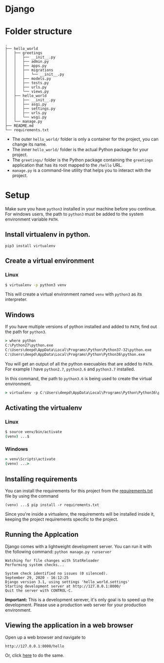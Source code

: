 # Django

# Folder structure
```
.
├── hello_world
│   ├── greetings
│   │   ├── __init__.py
│   │   ├── admin.py
│   │   ├── apps.py
│   │   ├── migrations
│   │   │   └── __init__.py
│   │   ├── models.py
│   │   ├── tests.py
│   │   ├── urls.py
│   │   └── views.py
│   ├── hello_world
│   │   ├── __init__.py
│   │   ├── asgi.py
│   │   ├── settings.py
│   │   ├── urls.py
│   │   └── wsgi.py
│   └── manage.py
├── README.md
└── requirements.txt
```

 * The outer `hello_world/` folder is only a container for the project, you can change its name. 
 * The inner `hello_world/` folder is the actual Python package for your project. 
 * The `greetings/` folder is the Python package containing the `greetings` application that has its root mapped to the `/hello` URL.
 * `manage.py` is a command-line utility that helps you to interact with the project.

# Setup
Make sure you have `python3` installed in your machine before you continue. For windows users, the path to `python3` must be added to the system environment variable `PATH`. 

## Install virtualenv in python. 
```
pip3 install virtualenv
```

## Create a virtual environment
### Linux
```bash
$ virtualenv -p python3 venv
```
This will create a virtual environment named `venv` with `python3` as its interpreter.

## Windows
If you have multiple versions of python installed and added to `PATH`, find out the path for `python3`.  
```cmd
> where python
C:\Python27\python.exe
C:\Users\deepd\AppData\Local\Programs\Python\Python37-32\python.exe
C:\Users\deepd\AppData\Local\Programs\Python\Python36\python.exe
```
You will get an output of all the python execuables that are added to `PATH`. For example I have `python2.7`, `python3.6` and `python3.7` installed.

In this command, the path to `python3.6` is being used to create the virtual environment.
```cmd
> virtualenv -p C:\Users\deepd\AppData\Local\Programs\Python\Python36\python.exe venv
```

## Activating the virtualenv
### Linux
```bash
$ source venv/bin/activate
(venv) ...$ 
```
### Windows
```cmd
> venv\Scripts\activate
(venv) ...> 
```

## Installing requirements
You can install the requirements for this project from the [requirements.txt](/Python/Django/hello-world-app/requirements.txt) file by using the command  
```
(venv) ...$ pip install -r requirements.txt
```
Since you're inside a virtualenv, the requirements will be installed inside it, keeping the project requirements specific to the project.

## Running the Applcation
Django comes with a lightweight development server. You can run it with the following command: `python manage.py runserver`
```
Watching for file changes with StatReloader
Performing system checks...

System check identified no issues (0 silenced).
September 29, 2020 - 16:12:25
Django version 3.1, using settings 'hello_world.settings'
Starting development server at http://127.0.0.1:8000/
Quit the server with CONTROL-C.
```

**Important:** This is a development serever, it's only goal is to speed up the development. Please use a production web server for your production environment.

## Viewing the application in a web browser
Open up a web browser and navigate to
```
http://127.0.0.1:8000/hello
```
Or, click [here](http://127.0.0.1:8000/hello) to do the same.

